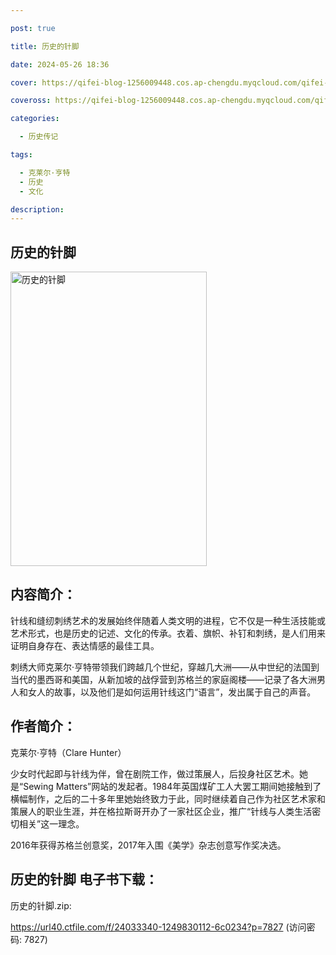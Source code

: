 ```yaml
---

post: true

title: 历史的针脚

date: 2024-05-26 18:36

cover: https://qifei-blog-1256009448.cos.ap-chengdu.myqcloud.com/qifei-blog/6630b1880ea9cb14035b1358.jpg

coveross: https://qifei-blog-1256009448.cos.ap-chengdu.myqcloud.com/qifei-blog/6630b1880ea9cb14035b1358.jpg

categories:

  - 历史传记

tags:

  - 克莱尔·亨特
  - 历史
  - 文化

description:
---
```


## 历史的针脚
<img alt="历史的针脚 " class="aligncenter loaded" data-was-processed="true" decoding="async" fetchpriority="high" height="471" src="https://qifei-blog-1256009448.cos.ap-chengdu.myqcloud.com/qifei-blog/6630b1880ea9cb14035b1358.jpg " style="cursor: zoom-in;" width="314"/>

## 内容简介：

针线和缝纫刺绣艺术的发展始终伴随着人类文明的进程，它不仅是一种生活技能或艺术形式，也是历史的记述、文化的传承。衣着、旗帜、补钉和刺绣，是人们用来证明自身存在、表达情感的最佳工具。

刺绣大师克莱尔·亨特带领我们跨越几个世纪，穿越几大洲——从中世纪的法国到当代的墨西哥和美国，从新加坡的战俘营到苏格兰的家庭阁楼——记录了各大洲男人和女人的故事，以及他们是如何运用针线这门“语言”，发出属于自己的声音。

## 作者简介：

克莱尔·亨特（Clare Hunter）

少女时代起即与针线为伴，曾在剧院工作，做过策展人，后投身社区艺术。她是“Sewing Matters”网站的发起者。1984年英国煤矿工人大罢工期间她接触到了横幅制作，之后的二十多年里她始终致力于此，同时继续着自己作为社区艺术家和策展人的职业生涯，并在格拉斯哥开办了一家社区企业，推广“针线与人类生活密切相关”这一理念。

2016年获得苏格兰创意奖，2017年入围《美学》杂志创意写作奖决选。

## 历史的针脚 电子书下载：
历史的针脚.zip: 

https://url40.ctfile.com/f/24033340-1249830112-6c0234?p=7827 (访问密码: 7827)
